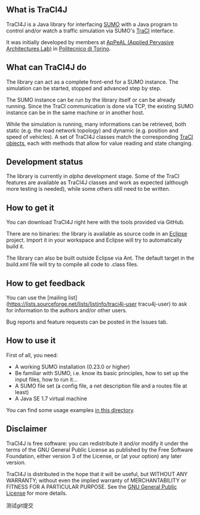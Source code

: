 What is TraCI4J
---

TraCI4J is a Java library for interfacing [SUMO](http://sumo.sourceforge.net) with a Java program to control and/or watch a traffic simulation via SUMO's [TraCI](http://sumo-sim.org/userdoc/TraCI.html) interface.

It was initially developed by members at [ApPeAL (Applied Pervasive Architectures Lab)](http://www.dauin.polito.it/it/la_ricerca/gruppi_di_ricerca/appeal_applied_pervasive_architectures_lab) in [Politecnico di Torino](http://www.polito.it).

What can TraCI4J do
---

The library can act as a complete front-end for a SUMO instance. The simulation can be started, stopped and advanced step by step.

The SUMO instance can be run by the library itself or can be already running. Since the TraCI communication is done via TCP, the existing SUMO instance can be in the same machine or in another host.

While the simulation is running, many informations can be retrieved, both static (e.g. the road network topology) and dynamic (e.g. position and speed of vehicles). A set of TraCI4J classes match the corresponding [TraCI objects](http://www.polito.it), each with methods that allow for value reading and state changing.


Development status
---

The library is currently in *alpha* development stage. Some of the TraCI features are available as TraCI4J classes and work as expected (although more testing is needed), while some others still need to be written.


How to get it
---

You can download TraCI4J right here with the tools provided via GitHub.

There are no binaries: the library is available as source code in an [Eclipse](http://www.eclipse.org) project. Import it in your workspace and Eclipse will try to automatically build it.

The library can also be built outside Eclipse via Ant. The default target in the build.xml file will try to compile all code to .class files.

How to get feedback
---

You can use the [mailing list](https://lists.sourceforge.net/lists/listinfo/traci4j-user tracu4j-user) to ask for information to the authors and/or other users.

Bug reports and feature requests can be posted in the Issues tab.

How to use it
---

First of all, you need:

* A working SUMO installation (0.23.0 or higher)
* Be familiar with SUMO, i.e. know its basic principles, how to set up the input files, how to run it...
* A SUMO file set (a config file, a net description file and a routes file at least)
* A Java SE 1.7 virtual machine

You can find some usage examples [in this directory](examples/it/polito/appeal/traci/examples).

Disclaimer
---

TraCI4J is free software: you can redistribute it and/or modify
it under the terms of the GNU General Public License as published by
the Free Software Foundation, either version 3 of the License, or
(at your option) any later version.

TraCI4J is distributed in the hope that it will be useful,
but WITHOUT ANY WARRANTY; without even the implied warranty of
MERCHANTABILITY or FITNESS FOR A PARTICULAR PURPOSE.  See the
[GNU General Public License](http://www.gnu.org/licenses/#GPL) for more details.


测试git提交
